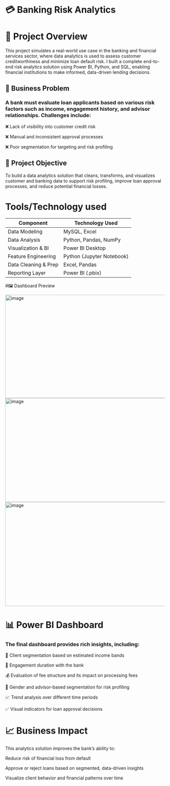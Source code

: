 # 💳 Banking Risk Analytics 


# 📘 Project Overview

This project simulates a real-world use case in the banking and financial services sector, where data analytics is used to assess customer creditworthiness and minimize loan default risk. I built a complete end-to-end risk analytics solution using Power BI, Python, and SQL, enabling financial institutions to make informed, data-driven lending decisions.

## 🎯 Business Problem

### A bank must evaluate loan applicants based on various risk factors such as income, engagement history, and advisor relationships. Challenges include:

❌ Lack of visibility into customer credit risk

❌ Manual and inconsistent approval processes

❌ Poor segmentation for targeting and risk profiling

## 🎯 Project Objective

To build a data analytics solution that cleans, transforms, and visualizes customer and banking data to support risk profiling, improve loan approval processes, and reduce potential financial losses.


# Tools/Technology used

| Component            | Technology Used           |
| -------------------- | ------------------------- |
| Data Modeling        | MySQL, Excel              |
| Data Analysis        | Python, Pandas, NumPy     |
| Visualization & BI   | Power BI Desktop          |
| Feature Engineering  | Python (Jupyter Notebook) |
| Data Cleaning & Prep | Excel, Pandas             |
| Reporting Layer      | Power BI (.pbix)          |


#🖼️ Dashboard Preview

<img width="586" height="325" alt="image" src="https://github.com/user-attachments/assets/bed31a09-828e-49f4-8c00-65b2f595cf9a" /> 
<img width="596" height="327" alt="image" src="https://github.com/user-attachments/assets/da07499d-6433-47b4-a792-a8424dc964ce" />
<img width="582" height="328" alt="image" src="https://github.com/user-attachments/assets/29031cd8-e63b-42a1-b95b-5e791757e788" />


# 📊 Power BI Dashboard

### The final dashboard provides rich insights, including:

🧍 Client segmentation based on estimated income bands

📅 Engagement duration with the bank

💰 Evaluation of fee structure and its impact on processing fees

👥 Gender and advisor-based segmentation for risk profiling

📈 Trend analysis over different time periods

✅ Visual indicators for loan approval decisions



# 📈 Business Impact

This analytics solution improves the bank’s ability to:

Reduce risk of financial loss from default

Approve or reject loans based on segmented, data-driven insights

Visualize client behavior and financial patterns over time












































